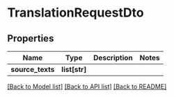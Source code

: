 # TranslationRequestDto

## Properties
Name | Type | Description | Notes
------------ | ------------- | ------------- | -------------
**source_texts** | **list[str]** |  | 

[[Back to Model list]](../README.md#documentation-for-models) [[Back to API list]](../README.md#documentation-for-api-endpoints) [[Back to README]](../README.md)


